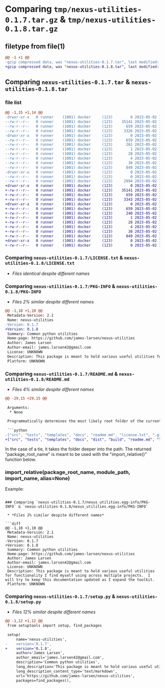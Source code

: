 # Comparing `tmp/nexus-utilities-0.1.7.tar.gz` & `tmp/nexus-utilities-0.1.8.tar.gz`

## filetype from file(1)

```diff
@@ -1 +1 @@
-gzip compressed data, was "nexus-utilities-0.1.7.tar", last modified: Tue May  2 15:41:01 2023, max compression
+gzip compressed data, was "nexus-utilities-0.1.8.tar", last modified: Tue May  2 15:49:36 2023, max compression
```

## Comparing `nexus-utilities-0.1.7.tar` & `nexus-utilities-0.1.8.tar`

### file list

```diff
@@ -1,15 +1,14 @@
-drwxr-xr-x   0 runner    (1001) docker     (123)        0 2023-05-02 15:41:01.869062 nexus-utilities-0.1.7/
--rw-r--r--   0 runner    (1001) docker     (123)    35141 2023-05-02 15:40:45.000000 nexus-utilities-0.1.7/LICENSE.txt
--rw-r--r--   0 runner    (1001) docker     (123)      659 2023-05-02 15:41:01.869062 nexus-utilities-0.1.7/PKG-INFO
--rw-r--r--   0 runner    (1001) docker     (123)     3326 2023-05-02 15:40:45.000000 nexus-utilities-0.1.7/README.md
-drwxr-xr-x   0 runner    (1001) docker     (123)        0 2023-05-02 15:41:01.869062 nexus-utilities-0.1.7/nexus_utilities.egg-info/
--rw-r--r--   0 runner    (1001) docker     (123)      659 2023-05-02 15:41:01.000000 nexus-utilities-0.1.7/nexus_utilities.egg-info/PKG-INFO
--rw-r--r--   0 runner    (1001) docker     (123)      261 2023-05-02 15:41:01.000000 nexus-utilities-0.1.7/nexus_utilities.egg-info/SOURCES.txt
--rw-r--r--   0 runner    (1001) docker     (123)        1 2023-05-02 15:41:01.000000 nexus-utilities-0.1.7/nexus_utilities.egg-info/dependency_links.txt
--rw-r--r--   0 runner    (1001) docker     (123)       28 2023-05-02 15:41:01.000000 nexus-utilities-0.1.7/nexus_utilities.egg-info/requires.txt
--rw-r--r--   0 runner    (1001) docker     (123)        4 2023-05-02 15:41:01.000000 nexus-utilities-0.1.7/nexus_utilities.egg-info/top_level.txt
--rw-r--r--   0 runner    (1001) docker     (123)       38 2023-05-02 15:41:01.869062 nexus-utilities-0.1.7/setup.cfg
--rw-r--r--   0 runner    (1001) docker     (123)      849 2023-05-02 15:40:45.000000 nexus-utilities-0.1.7/setup.py
-drwxr-xr-x   0 runner    (1001) docker     (123)        0 2023-05-02 15:41:01.869062 nexus-utilities-0.1.7/src/
--rw-r--r--   0 runner    (1001) docker     (123)        0 2023-05-02 15:40:45.000000 nexus-utilities-0.1.7/src/__init__.py
--rw-r--r--   0 runner    (1001) docker     (123)     2994 2023-05-02 15:40:45.000000 nexus-utilities-0.1.7/src/package_utils.py
+drwxr-xr-x   0 runner    (1001) docker     (123)        0 2023-05-02 15:49:36.154986 nexus-utilities-0.1.8/
+-rw-r--r--   0 runner    (1001) docker     (123)    35141 2023-05-02 15:49:16.000000 nexus-utilities-0.1.8/LICENSE.txt
+-rw-r--r--   0 runner    (1001) docker     (123)      659 2023-05-02 15:49:36.154986 nexus-utilities-0.1.8/PKG-INFO
+-rw-r--r--   0 runner    (1001) docker     (123)     3343 2023-05-02 15:49:16.000000 nexus-utilities-0.1.8/README.md
+drwxr-xr-x   0 runner    (1001) docker     (123)        0 2023-05-02 15:49:36.154986 nexus-utilities-0.1.8/nexus_utilities.egg-info/
+-rw-r--r--   0 runner    (1001) docker     (123)      659 2023-05-02 15:49:35.000000 nexus-utilities-0.1.8/nexus_utilities.egg-info/PKG-INFO
+-rw-r--r--   0 runner    (1001) docker     (123)      240 2023-05-02 15:49:36.000000 nexus-utilities-0.1.8/nexus_utilities.egg-info/SOURCES.txt
+-rw-r--r--   0 runner    (1001) docker     (123)        1 2023-05-02 15:49:35.000000 nexus-utilities-0.1.8/nexus_utilities.egg-info/dependency_links.txt
+-rw-r--r--   0 runner    (1001) docker     (123)       28 2023-05-02 15:49:35.000000 nexus-utilities-0.1.8/nexus_utilities.egg-info/requires.txt
+-rw-r--r--   0 runner    (1001) docker     (123)        4 2023-05-02 15:49:35.000000 nexus-utilities-0.1.8/nexus_utilities.egg-info/top_level.txt
+-rw-r--r--   0 runner    (1001) docker     (123)       38 2023-05-02 15:49:36.154986 nexus-utilities-0.1.8/setup.cfg
+-rw-r--r--   0 runner    (1001) docker     (123)      849 2023-05-02 15:49:16.000000 nexus-utilities-0.1.8/setup.py
+drwxr-xr-x   0 runner    (1001) docker     (123)        0 2023-05-02 15:49:36.154986 nexus-utilities-0.1.8/src/
+-rw-r--r--   0 runner    (1001) docker     (123)        0 2023-05-02 15:49:16.000000 nexus-utilities-0.1.8/src/__init__.py
```

### Comparing `nexus-utilities-0.1.7/LICENSE.txt` & `nexus-utilities-0.1.8/LICENSE.txt`

 * *Files identical despite different names*

### Comparing `nexus-utilities-0.1.7/PKG-INFO` & `nexus-utilities-0.1.8/PKG-INFO`

 * *Files 2% similar despite different names*

```diff
@@ -1,10 +1,10 @@
 Metadata-Version: 2.1
 Name: nexus-utilities
-Version: 0.1.7
+Version: 0.1.8
 Summary: Common python utilities
 Home-page: https://github.com/james-larsen/nexus-utilities
 Author: James Larsen
 Author-email: james.larsen42@gmail.com
 License: UNKNOWN
 Description: This package is meant to hold various useful utilities for functionality I find myself using across multiple projects.  I will try to keep this documentation updated as I expand the toolkit.
 Platform: UNKNOWN
```

### Comparing `nexus-utilities-0.1.7/README.md` & `nexus-utilities-0.1.8/README.md`

 * *Files 4% similar despite different names*

```diff
@@ -29,15 +29,15 @@
 
 Arguments:
  * None
 
 Programmatically determines the most likely root folder of the current running program, adds the parent folder to the system PATH, and returns the root folder name.  This can be helpful for resolving package-relative paths, particularly for programs with multiple possible entry points.  It achieves this by starting from the current working directory, and traversing upwards, counting the instances of the below files and folders:
 
 ```python
-["src", "tests", "templates", "docs", "readme.md", "license.txt", ".gitignore", "pyproject.toml", "requirements.txt", "poetry.lock", "setup.py", "manifest.in", ".editorconfig"]
+["src", "tests", "templates", "docs", "dist", "build", "readme.md", "license.txt", ".gitignore", "pyproject.toml", "requirements.txt", "poetry.lock", "setup.py", "manifest.in", ".editorconfig"]
 ```
 
 In the case of a tie, it takes the folder deeper into the path.  The returned "package_root_name" is meant to be used with the "import_relative()" function below.
 
 ### **import_relative(package_root_name, module_path, import_name, alias=None)**
 
 Example:
```

### Comparing `nexus-utilities-0.1.7/nexus_utilities.egg-info/PKG-INFO` & `nexus-utilities-0.1.8/nexus_utilities.egg-info/PKG-INFO`

 * *Files 2% similar despite different names*

```diff
@@ -1,10 +1,10 @@
 Metadata-Version: 2.1
 Name: nexus-utilities
-Version: 0.1.7
+Version: 0.1.8
 Summary: Common python utilities
 Home-page: https://github.com/james-larsen/nexus-utilities
 Author: James Larsen
 Author-email: james.larsen42@gmail.com
 License: UNKNOWN
 Description: This package is meant to hold various useful utilities for functionality I find myself using across multiple projects.  I will try to keep this documentation updated as I expand the toolkit.
 Platform: UNKNOWN
```

### Comparing `nexus-utilities-0.1.7/setup.py` & `nexus-utilities-0.1.8/setup.py`

 * *Files 12% similar despite different names*

```diff
@@ -1,12 +1,12 @@
 from setuptools import setup, find_packages
 
 setup(
     name='nexus-utilities',
-    version='0.1.7',
+    version='0.1.8',
     author='James Larsen',
     author_email='james.larsen42@gmail.com',
     description='Common python utilities',
     long_description='This package is meant to hold various useful utilities for functionality I find myself using across multiple projects.  I will try to keep this documentation updated as I expand the toolkit.',
     long_description_content_type='text/markdown',
     url='https://github.com/james-larsen/nexus-utilities',
     packages=find_packages(),
```

